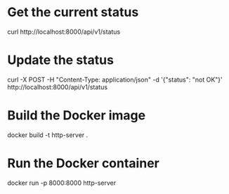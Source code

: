 # Get the current status
curl http://localhost:8000/api/v1/status

# Update the status
curl -X POST -H "Content-Type: application/json" -d '{"status": "not OK"}' http://localhost:8000/api/v1/status

# Build the Docker image
docker build -t http-server .

# Run the Docker container
docker run -p 8000:8000 http-server